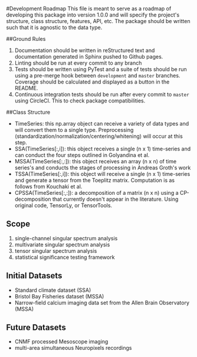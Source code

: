 #Development Roadmap
This file is meant to serve as a roadmap of developing this package into version 1.0.0 and will specify the project's
structure, class structure, features, API, etc. The package should be written such that it is agnostic to the data type.

##Ground Rules
1) Documentation should be written in reStructured text and documentation generated in Sphinx pushed to Github pages.
2) Linting should be run at every commit to any branch
3) Tests should be written using PyTest and a suite of tests should be run using a pre-merge hook between 
`development` and `master` branches. Coverage should be calculated and displayed as a button in the README.
4) Continuous integration tests should be run after every commit to `master` using CircleCI. This to check package 
compatibilities.

##Class Structure
- TimeSeries: this np.array object can receive a variety of data types and will convert them to a single type. Preprocessing 
(standardization/normalization/centering/whitening) will occur at this step.
- SSA(TimeSeries\[:,i\]): this object receives a single (n x 1) time-series and can conduct the four steps outlined in Golyandina et al.
- MSSA(TimeSeries\[:,:\]): this object receives an array (n x n) of time series's and conducts the stages of processing in Andreas Groth's work
- TSSA(TimeSeries\[:,i\]): this object will receive a single (n x 1) time-series and generate a tensor from the Toeplitz matrix. Computation is as 
follows from Kouchaki et al.
- CPSSA(TimeSeries\[:,:\]): a decomposition of a matrix (n x n) using a CP-decomposition that currently doesn't 
appear in the literature. Using original code, TensorLy, or TensorTools.

## Scope
1) single-channel singular spectrum analysis
2) multivariate singular spectrum analysis
3) tensor singular spectrum analysis
4) statistical significance testing framework

## Initial Datasets
- Standard climate dataset (SSA)
- Bristol Bay Fisheries dataset (MSSA)
- Narrow-field calcium imaging data set from the Allen Brain Observatory (MSSA)

## Future Datasets
- CNMF processed Mesoscope imaging
- multi-area simultaneous Neuropixels recordings
 